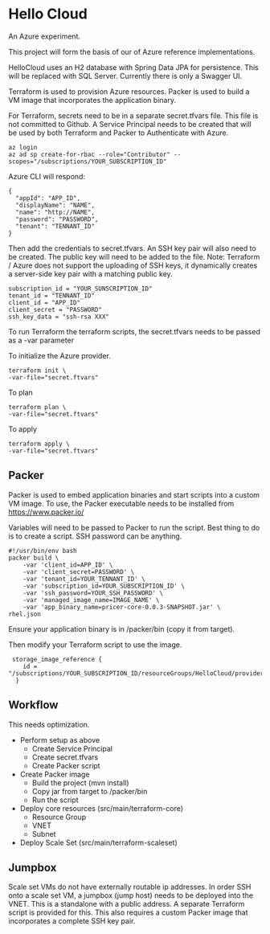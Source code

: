 # Hello Cloud
An Azure experiment.

This project will form the basis of our of Azure reference implementations.

HelloCloud uses an H2 database with Spring Data JPA for persistence. This will be replaced with SQL Server.
Currently there is only a Swagger UI.

Terraform is used to provision Azure resources. Packer is used to build a VM image that incorporates the application binary.

For Terraform, secrets need to be in a separate secret.tfvars file. This file is not committed to Github.
A Service Principal needs to be created that will be used by both Terraform and Packer to Authenticate with Azure.

```
az login
az ad sp create-for-rbac --role="Contributor" --scopes="/subscriptions/YOUR_SUBSCRIPTION_ID"
```

Azure CLI will respond:

```
{
  "appId": "APP_ID",
  "displayName": "NAME",
  "name": "http://NAME",
  "password": "PASSWORD",
  "tenant": "TENNANT_ID"
}
```
Then add the credentials to secret.tfvars. An SSH key pair will also need to be created. The public key will need
to be added to the file. Note: Terraform / Azure does not support the uploading of SSH keys, it dynamically creates
a server-side key pair with a matching public key.

```
subscription_id = "YOUR_SUNSCRIPTION_ID"
tenant_id = "TENNANT_ID"
client_id = "APP_ID"
client_secret = "PASSWORD"
ssh_key_data = "ssh-rsa XXX"

```

To run Terraform the terraform scripts, the secret.tfvars needs to be passed as a -var parameter

To initialize the Azure provider.
```
terraform init \
-var-file="secret.ftvars"
```

To plan 
```
terraform plan \
-var-file="secret.ftvars"
```

To apply 
```
terraform apply \
-var-file="secret.ftvars"
```

## Packer
Packer is used to embed application binaries and start scripts into a custom VM image.
To use, the Packer executable needs to be installed from https://www.packer.io/

Variables will need to be passed to Packer to run the script. Best thing to do is to create a script.
SSH password can be anything.

```
#!/usr/bin/env bash
packer build \
    -var 'client_id=APP_ID' \
    -var 'client_secret=PASSWORD' \
    -var 'tenant_id=YOUR_TENNANT_ID' \
    -var 'subscription_id=YOUR_SUBSCRIPTION_ID' \
    -var 'ssh_password=YOUR_SSH_PASSWORD' \
    -var 'managed_image_name=IMAGE_NAME' \
    -var 'app_binary_name=pricer-core-0.0.3-SNAPSHOT.jar' \
rhel.json
```

Ensure your application binary is in /packer/bin (copy it from target).

Then modify your Terraform script to use the image.

```
 storage_image_reference {
    id = "/subscriptions/YOUR_SUBSCRIPTION_ID/resourceGroups/HelloCloud/providers/Microsoft.Compute/images/IMAGE_NAME"
  }
```

## Workflow
This needs optimization.

* Perform setup as above
    * Create Service Principal
    * Create secret.tfvars
    * Create Packer script
* Create Packer image 
    * Build the project (mvn install)
    * Copy jar from target to /packer/bin
    * Run the script
* Deploy core resources (src/main/terraform-core)
    * Resource Group
    * VNET
    * Subnet
* Deploy Scale Set (src/main/terraform-scaleset)


## Jumpbox
Scale set VMs do not have externally routable ip addresses. In order SSH onto a scale set VM, a jumpbox (jump host) needs to be deployed 
into the VNET. This is a standalone with a public address. A separate Terraform script is provided for this. This also requires a 
custom Packer image that incorporates a complete SSH key pair.  


